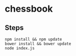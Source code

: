 # chessbook

## Steps
	npm install && npm update
    bower install && bower update
    node index.js

